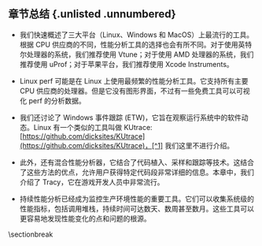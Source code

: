 ## 章节总结 {.unlisted .unnumbered}

* 我们快速概述了三大平台（Linux、Windows 和 MacOS）上最流行的工具。根据 CPU 供应商的不同，性能分析工具的选择也会有所不同。对于使用英特尔处理器的系统，我们推荐使用 Vtune；对于使用 AMD 处理器的系统，我们推荐使用 uProf；对于苹果平台，我们推荐使用 Xcode Instruments。

* Linux perf 可能是在 Linux 上使用最频繁的性能分析工具。它支持所有主要 CPU 供应商的处理器。但是它没有图形界面，不过有一些免费工具可以可视化 perf 的分析数据。

* 我们还讨论了 Windows 事件跟踪 (ETW)，它旨在观察运行系统中的软件动态。Linux 有一个类似的工具叫做 KUtrace: [https://github.com/dicksites/KUtrace](https://github.com/dicksites/KUtrace)，[^1] 我们这里不进行介绍。

* 此外，还有混合性能分析器，它结合了代码植入、采样和跟踪等技术。这结合了这些方法的优点，允许用户获得特定代码段非常详细的信息。本章中，我们介绍了 Tracy，它在游戏开发人员中非常流行。

* 持续性能分析已经成为监控生产环境性能的重要工具。它们可以收集系统级的性能指标，包括调用堆栈，持续时间可达数天、数周甚至数月。这些工具可以更容易地发现性能变化的点和问题的根源。

[^1]: KUtrace - [https://github.com/dicksites/KUtrace](https://github.com/dicksites/KUtrace)

\sectionbreak
